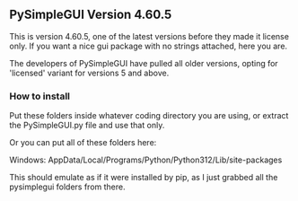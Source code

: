 
## PySimpleGUI Version 4.60.5

This is version 4.60.5, one of the latest versions before they made it license only.  If you want a nice gui package with no strings attached, here you are.

The developers of PySimpleGUI have pulled all older versions, opting for 'licensed' variant for versions 5 and above.

### How to install

Put these folders inside whatever coding directory you are using, or extract the PySimpleGUI.py file and use that only.

Or you can put all of these folders here:

Windows:
AppData/Local/Programs/Python/Python312/Lib/site-packages


This should emulate as if it were installed by pip, as I just grabbed all the pysimplegui folders from there.  

